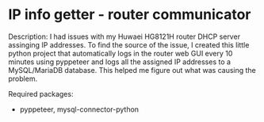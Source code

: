 # IP info getter - router communicator

Description:
I had issues with my Huwaei HG8121H	router DHCP server assinging IP addresses. 
To find the source of the issue, I created this little python project that 
automatically logs in the router web GUI every 10 minutes using pyppeteer and 
logs all the assigned IP addresses to a MySQL/MariaDB database. This helped me 
figure out what was causing the problem. 

Required packages:
- pyppeteer, mysql-connector-python
